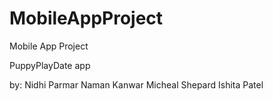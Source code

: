 # MobileAppProject
Mobile App Project

PuppyPlayDate app

by:
Nidhi Parmar
Naman Kanwar
Micheal Shepard
Ishita Patel
